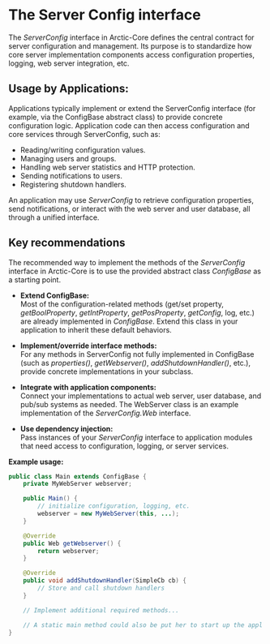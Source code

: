 # The Server Config interface
 
 The *ServerConfig* interface in Arctic-Core defines the central contract for server configuration and management. Its purpose is to standardize how core server implementation components access configuration properties, logging, web server integration, etc. 

## Usage by Applications:

Applications typically implement or extend the ServerConfig interface (for example, via the ConfigBase abstract class) to provide concrete configuration logic. Application code can then access configuration and core services through ServerConfig, such as:

- Reading/writing configuration values.
- Managing users and groups.
- Handling web server statistics and HTTP protection.
- Sending notifications to users.
- Registering shutdown handlers.
 
An application may use *ServerConfig* to retrieve configuration properties, send notifications, or interact with the web server and user database, all through a unified interface.

## Key recommendations

The recommended way to implement the methods of the *ServerConfig* interface in Arctic-Core is to use the provided abstract class *ConfigBase* as a starting point.

- **Extend ConfigBase:**  
  Most of the configuration-related methods (get/set property, *getBoolProperty*, *getIntProperty*, *getPosProperty*, *getConfig*, log, etc.) are already implemented in *ConfigBase*. Extend this class in your application to inherit these default behaviors.

- **Implement/override interface methods:**  
  For any methods in ServerConfig not fully implemented in ConfigBase (such as *properties()*, *getWebserver()*, *addShutdownHandler()*, etc.), provide concrete implementations in your subclass.

- **Integrate with application components:**  
  Connect your implementations to actual web server, user database, and pub/sub systems as needed. The WebServer class is an example implementation of the *ServerConfig.Web* interface.

- **Use dependency injection:**  
  Pass instances of your *ServerConfig* interface to application modules that need access to configuration, logging, or server services.

**Example usage:**

```java
public class Main extends ConfigBase {
    private MyWebServer webserver;

    public Main() {
        // initialize configuration, logging, etc.
        webserver = new MyWebServer(this, ...);
    }

    @Override
    public Web getWebserver() {
        return webserver;
    }

    @Override
    public void addShutdownHandler(SimpleCb cb) {
        // Store and call shutdown handlers
    }

    // Implement additional required methods...

    // A static main method could also be put her to start up the appl
}
    
    
    
    
    
    
    
